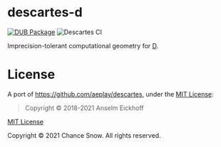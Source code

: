 # descartes-d

[![DUB Package](https://img.shields.io/dub/v/descartes.svg)](https://code.dlang.org/packages/descartes)
![Descartes CI](https://github.com/chances/descartes-d/workflows/Descartes%20CI/badge.svg?branch=master)
<!-- [![codecov](https://codecov.io/gh/chances/descartes-d/branch/master/graph/badge.svg?token=5YN3BU7KR3)](https://codecov.io/gh/chances/descartes-d/) -->

Imprecision-tolerant computational geometry for [D](https://dlang.org).

# License

A port of https://github.com/aeplay/descartes, under the [MIT License](https://github.com/aeplay/descartes/blob/master/LICENSE):

> Copyright &copy; 2018-2021 Anselm Eickhoff

[MIT License](https://opensource.org/licenses/MIT)

Copyright &copy; 2021 Chance Snow. All rights reserved.
